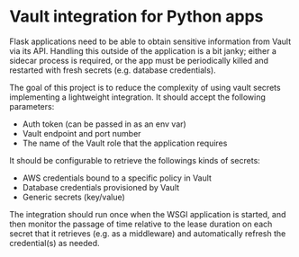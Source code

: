 # Vault integration for Python apps

Flask applications need to be able to obtain sensitive information from Vault
via its API. Handling this outside of the application is a bit janky; either a
sidecar process is required, or the app must be periodically killed and
restarted with fresh secrets (e.g. database credentials).

The goal of this project is to reduce the complexity of using vault secrets
implementing a lightweight integration. It should accept the following
parameters:

- Auth token (can be passed in as an env var)
- Vault endpoint and port number
- The name of the Vault role that the application requires

It should be configurable to retrieve the followings kinds of secrets:
- AWS credentials bound to a specific policy in Vault
- Database credentials provisioned by Vault
- Generic secrets (key/value)

The integration should run once when the WSGI application is started, and then
monitor the passage of time relative to the lease duration on each secret that
it retrieves (e.g. as a middleware) and automatically refresh the credential(s)
as needed.
